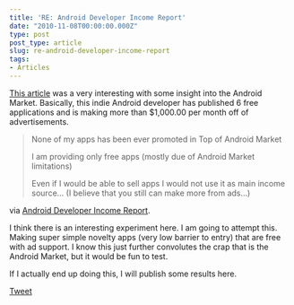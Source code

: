 ```yaml
---
title: 'RE: Android Developer Income Report'
date: "2010-11-08T00:00:00.000Z"
type: post 
post_type: article
slug: re-android-developer-income-report
tags: 
- Articles
---
```

[This article][1] was a very interesting with some insight into the Android Market. Basically, this indie Android developer has published 6 free applications and is making more than $1,000.00 per month off of advertisements.

> None of my apps has been ever promoted in Top of Android Market
> 
> I am providing only free apps (mostly due of Android Market limitations)
> 
> Even if I would be able to sell apps I would not use it as main income source… (I believe that you still can make more from ads…)

via [Android Developer Income Report][1].

I think there is an interesting experiment here. I am going to attempt this. Making super simple novelty apps (very low barrier to entry) that are free with ad support. I know this just further convolutes the crap that is the Android Market, but it would be fun to test.

If I actually end up doing this, I will publish some results here.

<div style="">
  <a href="http://twitter.com/share" class="twitter-share-button" data-count="horizontal" data-text="RE: Android Developer Income Report" data-url="http://brandontreb.com/re-android-developer-income-report"  data-via="brandontreb" data-related="brandontreb:">Tweet</a>
</div>

 [1]: http://www.kreci.net/reports/android-developer-income-report/